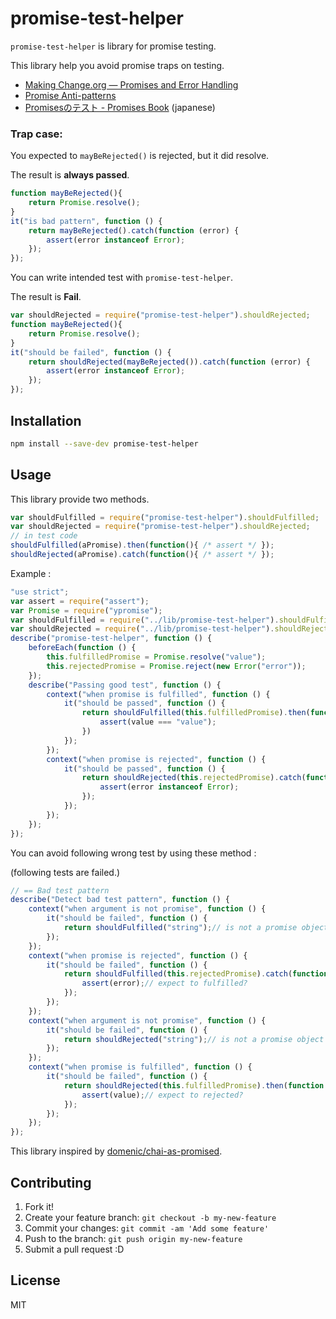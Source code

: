 # promise-test-helper

`promise-test-helper` is library for promise testing.

This library help you avoid promise traps on testing.

* [Making Change.org — Promises and Error Handling](http://making.change.org/post/69613524472/promises-and-error-handling "Making Change.org — Promises and Error Handling")
* [Promise Anti-patterns](http://taoofcode.net/promise-anti-patterns/ "Promise Anti-patterns")
* [Promisesのテスト - Promises Book](http://azu.github.io/promises-book/#_chapter_3_promises "Promises Book") (japanese)

### Trap case:

You expected to `mayBeRejected()` is rejected, but it did resolve.

The result is **always passed**.

```js
function mayBeRejected(){
    return Promise.resolve();
}
it("is bad pattern", function () {
    return mayBeRejected().catch(function (error) {
        assert(error instanceof Error);
    });
});
```

You can write intended test with `promise-test-helper`.

The result is **Fail**.

```js
var shouldRejected = require("promise-test-helper").shouldRejected;
function mayBeRejected(){
    return Promise.resolve();
}
it("should be failed", function () {
    return shouldRejected(mayBeRejected()).catch(function (error) {
        assert(error instanceof Error);
    });
});
```

## Installation

``` sh
npm install --save-dev promise-test-helper
```

## Usage

This library provide two methods.

``` js
var shouldFulfilled = require("promise-test-helper").shouldFulfilled;
var shouldRejected = require("promise-test-helper").shouldRejected;
// in test code
shouldFulfilled(aPromise).then(function(){ /* assert */ });
shouldRejected(aPromise).catch(function(){ /* assert */ });
```

Example :

``` js
"use strict";
var assert = require("assert");
var Promise = require("ypromise");
var shouldFulfilled = require("../lib/promise-test-helper").shouldFulfilled;
var shouldRejected = require("../lib/promise-test-helper").shouldRejected;
describe("promise-test-helper", function () {
    beforeEach(function () {
        this.fulfilledPromise = Promise.resolve("value");
        this.rejectedPromise = Promise.reject(new Error("error"));
    });
    describe("Passing good test", function () {
        context("when promise is fulfilled", function () {
            it("should be passed", function () {
                return shouldFulfilled(this.fulfilledPromise).then(function (value) {
                    assert(value === "value");
                })
            });
        });
        context("when promise is rejected", function () {
            it("should be passed", function () {
                return shouldRejected(this.rejectedPromise).catch(function (error) {
                    assert(error instanceof Error);
                });
            });
        });
    });
});
```

You can avoid following wrong test by using these method :

(following tests are failed.)

```js
// == Bad test pattern
describe("Detect bad test pattern", function () {
    context("when argument is not promise", function () {
        it("should be failed", function () {
            return shouldFulfilled("string");// is not a promise object
        });
    });
    context("when promise is rejected", function () {
        it("should be failed", function () {
            return shouldFulfilled(this.rejectedPromise).catch(function (error) {
                assert(error);// expect to fulfilled?
            });
        });
    });
    context("when argument is not promise", function () {
        it("should be failed", function () {
            return shouldRejected("string");// is not a promise object
        });
    });
    context("when promise is fulfilled", function () {
        it("should be failed", function () {
            return shouldRejected(this.fulfilledPromise).then(function (value) {
                assert(value);// expect to rejected?
            });
        });
    });
});
```


This library inspired by [domenic/chai-as-promised](https://github.com/domenic/chai-as-promised "domenic/chai-as-promised").

## Contributing

1. Fork it!
2. Create your feature branch: `git checkout -b my-new-feature`
3. Commit your changes: `git commit -am 'Add some feature'`
4. Push to the branch: `git push origin my-new-feature`
5. Submit a pull request :D

## License

MIT